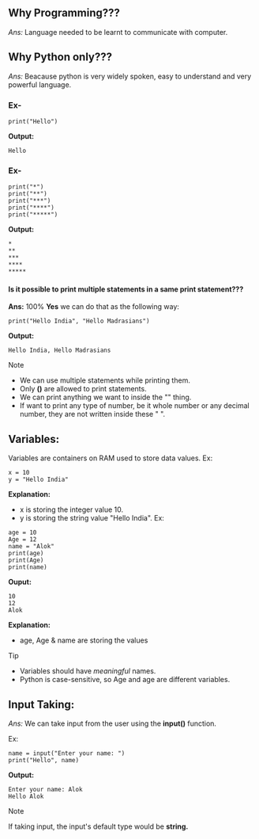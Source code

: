 ## Why Programming???
*Ans:* Language needed to be learnt to communicate with computer.


## Why Python only???
*Ans:* Beacause python is very widely spoken, easy to understand and very powerful language.

### Ex-
```
print("Hello")
```
**Output:** 
```
Hello
```
### Ex-
```
print("*")
print("**")
print("***")
print("****")
print("*****")
```
**Output:** 
```
*
**
***
****
*****
```

#### Is it possible to print multiple statements in a same print statement???
**Ans:**
100% __Yes__ we can do that as the following way:
```
print("Hello India", "Hello Madrasians")
```
**Output:**
```
Hello India, Hello Madrasians
```
>[!NOTE]
>* We can use multiple statements while printing them.
>* Only **()** are allowed to print statements.
>* We can print anything we want to inside the "" thing.
>* If want to print any type of number, be it whole number or any decimal number, they are not written inside these " ".

## Variables:
Variables are containers on RAM used to store data values.
Ex:
```
x = 10
y = "Hello India"
```
**Explanation:**
- x is storing the integer value 10.
- y is storing the string value "Hello India".
Ex:
```
age = 10
Age = 12
name = "Alok"
print(age)
print(Age)
print(name)
```
**Ouput:**
```
10
12
Alok
```
**Explanation:**
- age, Age & name are storing the values
  
>[!TIP]
>* Variables should have _meaningful_ names.
>* Python is case-sensitive, so Age and age are different variables.

## Input Taking:
_Ans:_ We can take input from the user using the **input()** function.

Ex:
```
name = input("Enter your name: ")
print("Hello", name)
```
**Output:**
```
Enter your name: Alok
Hello Alok
```
>[!Note]
>If taking input, the input's default type would be **string.**
